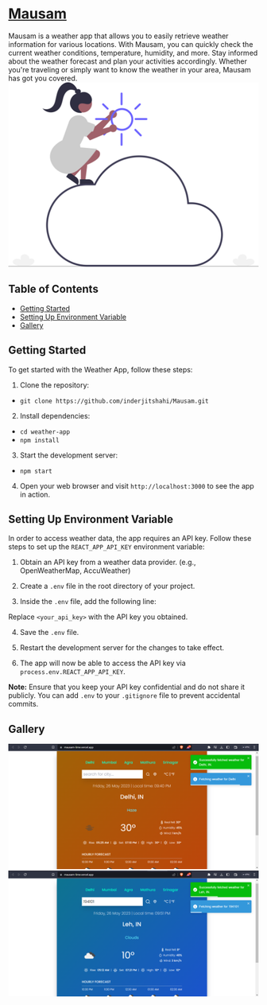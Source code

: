 # [Mausam](https://ismausam.vercel.app/)

Mausam is a weather app that allows you to easily retrieve weather information for various locations. With Mausam, you can quickly check the current weather conditions, temperature, humidity, and more. Stay informed about the weather forecast and plan your activities accordingly. Whether you're traveling or simply want to know the weather in your area, Mausam has got you covered.
![Screenshot of Weather App](/public/app_logo.svg)
## Table of Contents
- [Getting Started](#getting-started)
- [Setting Up Environment Variable](#setting-up-environment-variable)
- [Gallery](#gallery)

## Getting Started

To get started with the Weather App, follow these steps:

1. Clone the repository:

- `git clone https://github.com/inderjitshahi/Mausam.git`



2. Install dependencies:
- `cd weather-app`
- `npm install`



3. Start the development server:
- `npm start`



4. Open your web browser and visit `http://localhost:3000` to see the app in action.

## Setting Up Environment Variable

In order to access weather data, the app requires an API key. Follow these steps to set up the `REACT_APP_API_KEY` environment variable:

1. Obtain an API key from a weather data provider. (e.g., OpenWeatherMap, AccuWeather)

2. Create a `.env` file in the root directory of your project.

3. Inside the `.env` file, add the following line:


Replace `<your_api_key>` with the API key you obtained.

4. Save the `.env` file.

5. Restart the development server for the changes to take effect.

6. The app will now be able to access the API key via `process.env.REACT_APP_API_KEY`.

**Note:** Ensure that you keep your API key confidential and do not share it publicly. You can add `.env` to your `.gitignore` file to prevent accidental commits.

## Gallery

![Screenshot of Weather App](/public/app_images/Screenshot1.png)
![Screenshot of Weather App](/public/app_images/Screenshot2.png)



